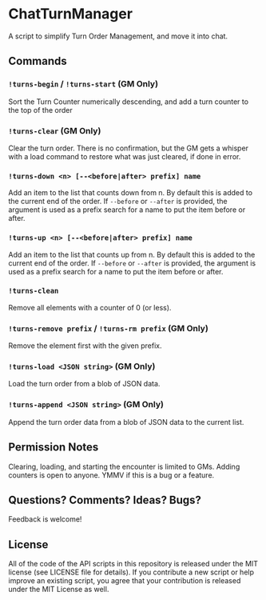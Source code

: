 # ChatTurnManager

A script to simplify Turn Order Management, and move it into chat.

## Commands

### `!turns-begin` / `!turns-start` (GM Only)

Sort the Turn Counter numerically descending, and add a turn counter to the
top of the order

### `!turns-clear` (GM Only)

Clear the turn order. There is no confirmation, but the GM gets a whisper with
a load command to restore what was just cleared, if done in error.

### `!turns-down <n> [--<before|after> prefix] name`

Add an item to the list that counts down from n. By default this is added to
the current end of the order. If `--before` or `--after` is provided, the
argument is used as a prefix search for a name to put the item before or
after.

### `!turns-up <n> [--<before|after> prefix] name`

Add an item to the list that counts up from n. By default this is added to the
current end of the order. If `--before` or `--after` is provided, the argument
is used as a prefix search for a name to put the item before or after.

### `!turns-clean`

Remove all elements with a counter of 0 (or less).

### `!turns-remove prefix` / `!turns-rm prefix` (GM Only)

Remove the element first with the given prefix.

### `!turns-load <JSON string>` (GM Only)

Load the turn order from a blob of JSON data.

### `!turns-append <JSON string>` (GM Only)

Append the turn order data from a blob of JSON data to the current list.

## Permission Notes

Clearing, loading, and starting the encounter is limited to GMs. Adding
counters is open to anyone. YMMV if this is a bug or a feature.

## Questions? Comments? Ideas? Bugs?

Feedback is welcome!

## License

All of the code of the API scripts in this repository is released under the MIT
license (see LICENSE file for details). If you contribute a new script or help
improve an existing script, you agree that your contribution is released under
the MIT License as well.
